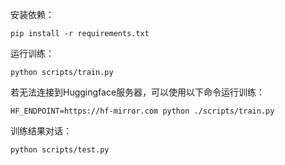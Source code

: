 安装依赖：
```
pip install -r requirements.txt
```
运行训练：
```
python scripts/train.py
```
若无法连接到Huggingface服务器，可以使用以下命令运行训练：
``` 
HF_ENDPOINT=https://hf-mirror.com python ./scripts/train.py
```
训练结果对话：
```
python scripts/test.py
```
